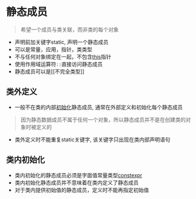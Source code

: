 # 静态成员

> 希望一个成员与类关联，而非类的每个对象

- 声明前加关键字static, 声明一个静态成员
- 可以是常量，应用，指针，类类型
- 不与任何对象绑定在一起，不包含[this](c++_structure_this.md)指针
- 使用作用域运算符`::`直接访问静态成员
- 静态成员可以是[[不完全类型]]


## 类外定义


- 一般不在类的内部[初始化](c++初始化)静态成员, 通常在外部定义和初始化每个静态成员

>因为静态数据成员不属于任何一个对象，所以静态成员并不是在创建类的对象时被定义的

- 类外定义时不能重复static关键字, 该关键字只出现在类内部声明语句


## 类内初始化

- 类内初始化的静态成员必须是字面值常量类型[constexpr](c++_constexpr.md)
- 类内初始化静态成员并不意味着在类内定义了静态成员
- 对于类内提供初始值的静态成员，定义时不能再指定初始值

